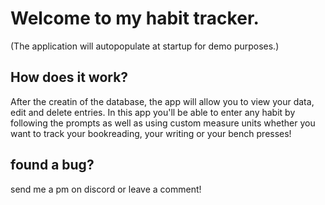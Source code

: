 # Welcome to my habit tracker.
(The application will autopopulate at startup for demo purposes.)

## How does it work?
After the creatin of the database, the app will allow you to view your data, edit and delete entries.
In this app you'll be able to enter any habit by following the prompts as well as using custom measure units whether you want to track your bookreading, your writing or your bench presses!
## found a bug?
send me a pm on discord or leave a comment!
